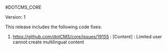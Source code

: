 #DOTCMS_CORE

Version: 1


This release includes the following code fixes:

1. https://github.com/dotCMS/core/issues/19155 : [Content] : Limited user cannot create multilingual content